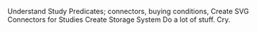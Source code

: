 Understand Study Predicates; connectors, buying conditions, 
Create SVG Connectors for Studies
Create Storage System
Do a lot of stuff. Cry.